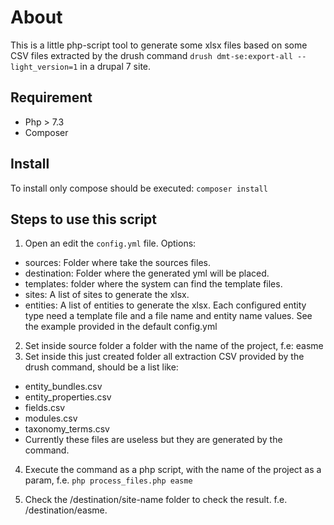 # About

This is a little php-script tool to generate some xlsx files based on some CSV files extracted 
by the drush command `drush dmt-se:export-all --light_version=1` in a drupal 7 site.

## Requirement
 - Php > 7.3
 - Composer

## Install
To install only compose should be executed:
`composer install`

## Steps to use this script
 1. Open an edit the `config.yml` file. Options:
   - sources: Folder where take the sources files.
   - destination: Folder where the generated yml will be placed.
   - templates: folder where the system can find the template files.
   - sites: A list of sites to generate the xlsx.
   - entities: A list of entities to generate the xlsx. Each configured entity type need a template file and 
   a file name and entity name values. See the example provided in the default config.yml 

 2. Set inside source folder a folder with the name of the project, f.e: easme
 3. Set inside this just created folder all extraction CSV provided by the drush command, should be a list like:
   - entity_bundles.csv
   - entity_properties.csv
   - fields.csv
   - modules.csv
   - taxonomy_terms.csv   
   - Currently these files are useless but they are generated by the command.
  
 4. Execute the command as a php script, with the name of the project as a param, f.e.
    `php process_files.php easme` 

 5. Check the /destination/site-name folder to check the result. f.e. /destination/easme.
